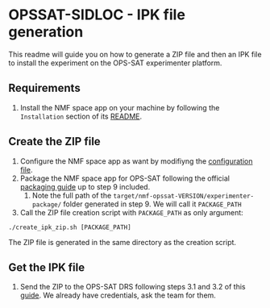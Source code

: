 # OPSSAT-SIDLOC - IPK file generation
This readme will guide you on how to generate a ZIP file and then an IPK file to install the experiment on the OPS-SAT experimenter platform.

## Requirements
1. Install the NMF space app on your machine by following the `Installation` section of its [ README](../nmf/space-app/README.md).

## Create the ZIP file
1. Configure the NMF space app as want by modifiyng the [configuration file](../nmf/space-app/conf/opssat-sidloc.properties).
2. Package the NMF space app for OPS-SAT following the official [packaging guide](https://nanosat-mo-framework.readthedocs.io/en/latest/opssat/packaging.html) up to step 9 included.
    1. Note the full path of the `target/nmf-opssat-VERSION/experimenter-package/` folder generated in step 9. We will call it `PACKAGE_PATH`
3. Call the ZIP file creation script with `PACKAGE_PATH` as only argument:
```
./create_ipk_zip.sh [PACKAGE_PATH]
```
The ZIP file is generated in the same directory as the creation script.

## Get the IPK file
1. Send the ZIP to the OPS-SAT DRS following steps 3.1 and 3.2 of this [guide](https://opssat1.esoc.esa.int/dmsf/files/34/view). We already have credentials, ask the team for them.